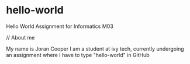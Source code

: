# hello-world
Hello World Assignment for Informatics M03

// About me

My name is Joran Cooper I am a student at ivy tech, currently undergoing an assignment where I have to type "hello-world" in GitHub
